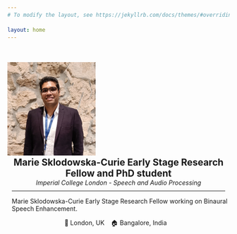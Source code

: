 ```yaml
---
# To modify the layout, see https://jekyllrb.com/docs/themes/#overriding-theme-defaults

layout: home
---
```


<div class="center">
<div class="row">
  <div class="column left">
      <img src="assets/img/profile.png" width="200" style="margin-top:35px; margin-left:0px">
  </div>
  <div class="column right">
    <h2 style="margin:0; text-align:center"> Marie Sklodowska-Curie Early Stage Research Fellow and PhD student  </h2>
    <p style="font-style:italic; margin:0; text-align:center" > Imperial College London - Speech and Audio Processing</p>
    <hr color="#4CAE04" noshade style="margin:10px">
    <p style="text-align:left; margin-left:10px"> Marie Sklodowska-Curie Early Stage Research Fellow working on Binaural Speech Enhancement.
    </p>
    <p style="text-align:center; margin-left:-2px"> 📍 London, UK &ensp; 🏠 Bangalore, India &ensp; </p>
    <!-- 🗣 French, English -->
    
  </div>
</div>
</div>

<!-- style="font-variant: small-caps" -->
